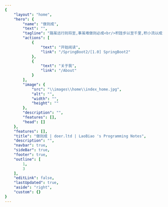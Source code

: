 ```yaml
---
{
    "layout": "home",
    "hero": {
        "name": "做则成",
        "text": "",
        "tagline": "路虽远行则将至,事虽难做则必成<br/>积跬步以至千里,积小流以成江海",
        "actions": [
            {
                "text": "开始阅读",
                "link": "/SpringBoot2/[1.0] SpringBoot2"
            },
            {
                "text": "关于我",
                "link": "/About"
            }
        ],
        "image": {
            "src": "\\images\\home\\index_home.jpg",
            "alt": "",
            "width": "",
            "height": ""
        },
        "description": "",
        "features": [],
        "head": []
    },
    "features": [],
    "title": "做则成 | doer.ltd | LaoBiao 's Programming Notes",
    "description": "",
    "navbar": true,
    "sideBar": true,
    "footer": true,
    "outline": [
        1,
        3
    ],
    "editLink": false,
    "lastUpdated": true,
    "aside": "right",
    "custom": {}
}
---
```



